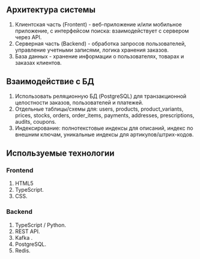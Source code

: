## Архитектура системы
1. Клиентская часть (Frontent) - веб-приложение и/или мобильное приложение, с интерфейсом поиска: взаимодействует с сервером через API.
2. Серверная часть (Backend) - обработка запросов пользователей, управление учетными записями, логика хранения заказов.
3. База данных - хранение информации о пользователях, товарах и заказах клиентов.

## Взаимодействие с БД
1. Использовать реляционную БД (PostgreSQL) для транзакционной целостности заказов, пользователей и платежей.
2. Отдельные таблицы/схемы для: users, products, product_variants, prices, stocks, orders, order_items, payments, addresses, prescriptions, audits, coupons.
3. Индексирование: полнотекстовые индексы для описаний, индекс по внешним ключам, уникальные индексы для артикулов/штрих-кодов.

## Используемые технологии
### Frontend
1. HTML5
2. TypeScript.
3. CSS.

### Backend
1. TypeScript / Python.
2. REST API.
3. Kafka .
4. PostgreSQL.
5. Redis.

